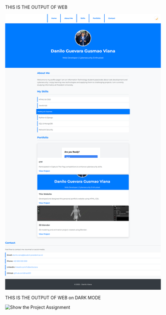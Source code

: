 <p>THIS IS THE OUTPUT OF WEB</p>

![Show the Project Assignment](./web.png)

<p>THIS IS THE OUTPUT OF WEB on DARK MODE</p>


![Show the Project Assignment](./webmetan.png)
